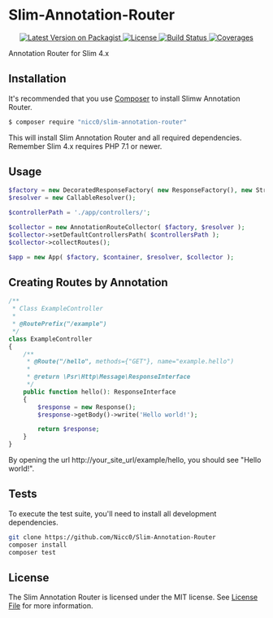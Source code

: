 # Slim-Annotation-Router

<p align="center">
 <a href="https://packagist.org/packages/nicc0/slim-annotation-router">
  <img alt="Latest Version on Packagist" src="https://img.shields.io/packagist/v/nicc0/slim-annotation-router.svg?style=flat-square">
 </a>
 <a href="https://github.com/Nicc0/Slim-Annotation-Router/blob/readme/LICENSE">
  <img alt="License" src="https://img.shields.io/github/license/Nicc0/Slim-Annotation-Router.svg?style=flat-square">
 </a>
 <a href="https://travis-ci.org/Nicc0/slim-annotation-router">
  <img alt="Build Status" src="https://img.shields.io/travis/Nicc0/Slim-Annotation-Router.svg?style=flat-square">
 </a>
 <a href="https://codecov.io/gh/Nicc0/slim-annotation-router">
  <img alt="Coverages" src="https://img.shields.io/codecov/c/github/nicc0/slim-annotation-router.svg?style=flat-square">
 </a>
</p>

Annotation Router for Slim 4.x

## Installation

It's recommended that you use [Composer](https://getcomposer.org/) to install Slimw Annotation Router.

```bash
$ composer require "nicc0/slim-annotation-router"
```

This will install Slim Annotation Router and all required dependencies. Remember Slim 4.x requires PHP 7.1 or newer.

## Usage

```php
$factory = new DecoratedResponseFactory( new ResponseFactory(), new StreamFactory() );
$resolver = new CallableResolver();

$controllerPath = './app/controllers/';

$collector = new AnnotationRouteCollector( $factory, $resolver );
$collector->setDefaultControllersPath( $controllersPath );
$collector->collectRoutes();

$app = new App( $factory, $container, $resolver, $collector );
```

## Creating Routes by Annotation

```php
/**
 * Class ExampleController
 *
 * @RoutePrefix("/example")
 */
class ExampleController
{
    /**
     * @Route("/hello", methods={"GET"}, name="example.hello")
     *
     * @return \Psr\Http\Message\ResponseInterface
     */
    public function hello(): ResponseInterface
    {
        $response = new Response();
        $response->getBody()->write('Hello world!');

        return $response;
    }
}
```

By opening the url http://your_site_url/example/hello, you should see "Hello world!".

## Tests

To execute the test suite, you'll need to install all development dependencies.

```bash
git clone https://github.com/Nicc0/Slim-Annotation-Router
composer install
composer test
```

## License

The Slim Annotation Router is licensed under the MIT license. See [License File](LICENSE.md) for more information.
